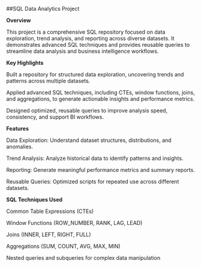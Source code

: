 ##SQL Data Analytics Project

**Overview**

This project is a comprehensive SQL repository focused on data exploration, trend analysis, and reporting across diverse datasets. It demonstrates advanced SQL techniques and provides reusable queries to streamline data analysis and business intelligence workflows.

**Key Highlights**

Built a repository for structured data exploration, uncovering trends and patterns across multiple datasets.

Applied advanced SQL techniques, including CTEs, window functions, joins, and aggregations, to generate actionable insights and performance metrics.

Designed optimized, reusable queries to improve analysis speed, consistency, and support BI workflows.

**Features**

Data Exploration: Understand dataset structures, distributions, and anomalies.

Trend Analysis: Analyze historical data to identify patterns and insights.

Reporting: Generate meaningful performance metrics and summary reports.

Reusable Queries: Optimized scripts for repeated use across different datasets.

**SQL Techniques Used**

Common Table Expressions (CTEs)

Window Functions (ROW_NUMBER, RANK, LAG, LEAD)

Joins (INNER, LEFT, RIGHT, FULL)

Aggregations (SUM, COUNT, AVG, MAX, MIN)

Nested queries and subqueries for complex data manipulation
